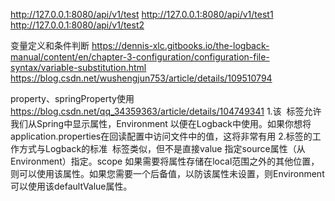 http://127.0.0.1:8080/api/v1/test
http://127.0.0.1:8080/api/v1/test1
http://127.0.0.1:8080/api/v1/test2

变量定义和条件判断
https://dennis-xlc.gitbooks.io/the-logback-manual/content/en/chapter-3-configuration/configuration-file-syntax/variable-substitution.html
https://blog.csdn.net/wushengjun753/article/details/109510794

property、springProperty使用
https://blog.csdn.net/qq_34359363/article/details/104749341
1.该 <springProperty> 标签允许我们从Spring中显示属性，Environment 以便在Logback中使用。如果你想将 application.properties在回读配置中访问文件中的值，这将非常有用
2.标签的工作方式与Logback的标准 <property> 标签类似，但不是直接value 指定source属性（从Environment）指定。scope 如果需要将属性存储在local范围之外的其他位置，则可以使用该属性。如果您需要一个后备值，以防该属性未设置，则Environment可以使用该defaultValue属性。